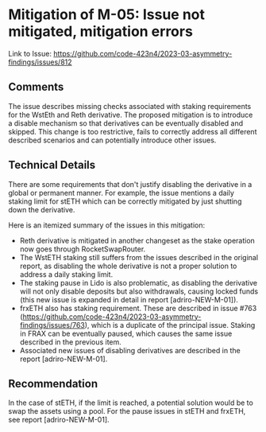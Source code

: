 # Mitigation of M-05: Issue not mitigated, mitigation errors

Link to Issue: https://github.com/code-423n4/2023-03-asymmetry-findings/issues/812

## Comments

The issue describes missing checks associated with staking requirements for the WstEth and Reth derivative. The proposed mitigation is to introduce a disable mechanism so that derivatives can be eventually disabled and skipped. This change is too restrictive, fails to correctly address all different described scenarios and can potentially introduce other issues.

## Technical Details

There are some requirements that don't justify disabling the derivative in a global or permanent manner. For example, the issue mentions a daily staking limit for stETH which can be correctly mitigated by just shutting down the derivative.

Here is an itemized summary of the issues in this mitigation:

- Reth derivative is mitigated in another changeset as the stake operation now goes through RocketSwapRouter.
- The WstETH staking still suffers from the issues described in the original report, as disabling the whole derivative is not a proper solution to address a daily staking limit.
- The staking pause in Lido is also problematic, as disabling the derivative will not only disable deposits but also withdrawals, causing locked funds (this new issue is expanded in detail in report [adriro-NEW-M-01]).
- frxETH also has staking requirement. These are described in issue #763 (https://github.com/code-423n4/2023-03-asymmetry-findings/issues/763), which is a duplicate of the principal issue. Staking in FRAX can be eventually paused, which causes the same issue described in the previous item.
- Associated new issues of disabling derivatives are described in the report [adriro-NEW-M-01].

## Recommendation

In the case of stETH, if the limit is reached, a potential solution would be to swap the assets using a pool. For the pause issues in stETH and frxETH, see report [adriro-NEW-M-01].
